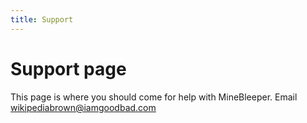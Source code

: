 ```yaml
---
title: Support
---
```

# Support page

This page is where you should come for help with MineBleeper.
Email wikipediabrown@iamgoodbad.com 